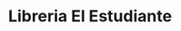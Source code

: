 ---
title: "Libreria El Estudiante"
url: /tiquipaya/libreria-el-estudiante/
shop: material de oficina
---